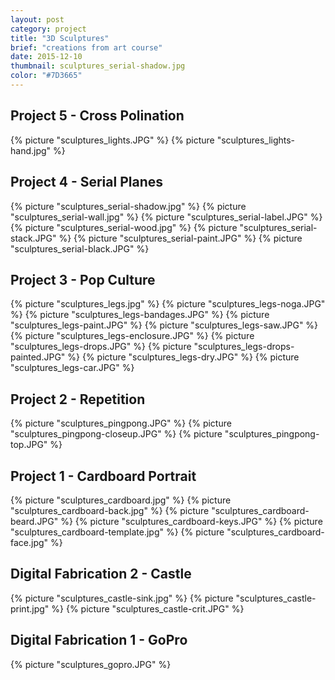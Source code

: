 ```yaml
---
layout: post
category: project
title: "3D Sculptures"
brief: "creations from art course"
date: 2015-12-10
thumbnail: sculptures_serial-shadow.jpg
color: "#7D3665"
---
```


## Project 5 - Cross Polination

{% picture "sculptures_lights.JPG" %}
{% picture "sculptures_lights-hand.jpg" %}

## Project 4 - Serial Planes

{% picture "sculptures_serial-shadow.jpg" %}
{% picture "sculptures_serial-wall.jpg" %}
{% picture "sculptures_serial-label.JPG" %}
{% picture "sculptures_serial-wood.jpg" %}
{% picture "sculptures_serial-stack.JPG" %}
{% picture "sculptures_serial-paint.JPG" %}
{% picture "sculptures_serial-black.JPG" %}

## Project 3 - Pop Culture

{% picture "sculptures_legs.jpg" %}
{% picture "sculptures_legs-noga.JPG" %}
{% picture "sculptures_legs-bandages.JPG" %}
{% picture "sculptures_legs-paint.JPG" %}
{% picture "sculptures_legs-saw.JPG" %}
{% picture "sculptures_legs-enclosure.JPG" %}
{% picture "sculptures_legs-drops.JPG" %}
{% picture "sculptures_legs-drops-painted.JPG" %}
{% picture "sculptures_legs-dry.JPG" %}
{% picture "sculptures_legs-car.JPG" %}

## Project 2 - Repetition

{% picture "sculptures_pingpong.JPG" %}
{% picture "sculptures_pingpong-closeup.JPG" %}
{% picture "sculptures_pingpong-top.JPG" %}

## Project 1 - Cardboard Portrait

{% picture "sculptures_cardboard.jpg" %}
{% picture "sculptures_cardboard-back.jpg" %}
{% picture "sculptures_cardboard-beard.JPG" %}
{% picture "sculptures_cardboard-keys.JPG" %}
{% picture "sculptures_cardboard-template.jpg" %}
{% picture "sculptures_cardboard-face.jpg" %}

## Digital Fabrication 2 - Castle

{% picture "sculptures_castle-sink.jpg" %}
{% picture "sculptures_castle-print.jpg" %}
{% picture "sculptures_castle-crit.JPG" %}

## Digital Fabrication 1 - GoPro

{% picture "sculptures_gopro.JPG" %}
